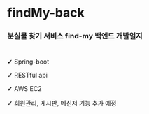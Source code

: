 # findMy-back

### 분실물 찾기 서비스 find-my 백엔드 개발일지
#
✔ Spring-boot

✔ RESTful api

✔ AWS EC2

✔ 회원관리, 게시판, 메신저 기능 추가 예정 
#
